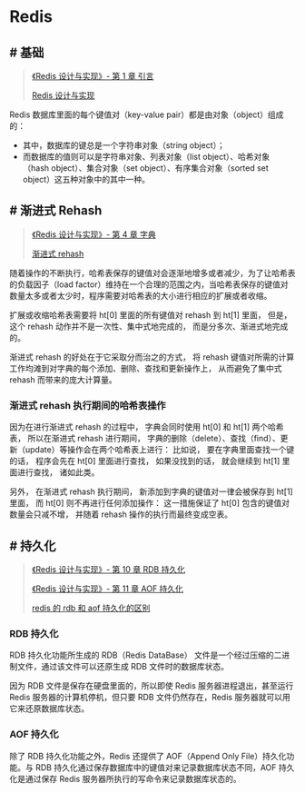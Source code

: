 # Redis

## # 基础

> [《Redis 设计与实现》- 第 1 章 引言](https://book.douban.com/subject/25900156/)
>
> [Redis 设计与实现](http://redisbook.com/)

Redis 数据库里面的每个键值对（key-value pair）都是由对象（object）组成的：

- 其中，数据库的键总是一个字符串对象（string object）；
- 而数据库的值则可以是字符串对象、列表对象（list object）、哈希对象（hash object）、集合对象（set object）、有序集合对象（sorted set object）这五种对象中的其中一种。

## # 渐进式 Rehash

> [《Redis 设计与实现》- 第 4 章 字典](https://book.douban.com/subject/25900156/)
>
> [渐进式 rehash](http://redisbook.com/preview/dict/incremental_rehashing.html)

随着操作的不断执行，哈希表保存的键值对会逐渐地增多或者减少，为了让哈希表的负载因子（load factor）维持在一个合理的范围之内，当哈希表保存的键值对数量太多或者太少时，程序需要对哈希表的大小进行相应的扩展或者收缩。

扩展或收缩哈希表需要将 ht[0] 里面的所有键值对 rehash 到 ht[1] 里面， 但是， 这个 rehash 动作并不是一次性、集中式地完成的， 而是分多次、渐进式地完成的。

渐进式 rehash 的好处在于它采取分而治之的方式， 将 rehash 键值对所需的计算工作均滩到对字典的每个添加、删除、查找和更新操作上， 从而避免了集中式 rehash 而带来的庞大计算量。

### 渐进式 rehash 执行期间的哈希表操作

因为在进行渐进式 rehash 的过程中， 字典会同时使用 ht[0] 和 ht[1] 两个哈希表， 所以在渐进式 rehash 进行期间， 字典的删除（delete）、查找（find）、更新（update）等操作会在两个哈希表上进行： 比如说， 要在字典里面查找一个键的话， 程序会先在 ht[0] 里面进行查找， 如果没找到的话， 就会继续到 ht[1] 里面进行查找， 诸如此类。

另外， 在渐进式 rehash 执行期间， 新添加到字典的键值对一律会被保存到 ht[1] 里面， 而 ht[0] 则不再进行任何添加操作： 这一措施保证了 ht[0] 包含的键值对数量会只减不增， 并随着 rehash 操作的执行而最终变成空表。

## # 持久化

> [《Redis 设计与实现》- 第 10 章 RDB 持久化](https://book.douban.com/subject/25900156/)
>
> [《Redis 设计与实现》- 第 11 章 AOF 持久化](https://book.douban.com/subject/25900156/)
>
> [redis 的 rdb 和 aof 持久化的区别](https://blog.csdn.net/jackpk/article/details/30073097)

### RDB 持久化

RDB 持久化功能所生成的 RDB（Redis DataBase） 文件是一个经过压缩的二进制文件，通过该文件可以还原生成 RDB 文件时的数据库状态。

因为 RDB 文件是保存在硬盘里面的，所以即使 Redis 服务器进程退出，甚至运行 Redis 服务器的计算机停机，但只要 RDB 文件仍然存在，Redis 服务器就可以用它来还原数据库状态。

### AOF 持久化

除了 RDB 持久化功能之外，Redis 还提供了 AOF（Append Only File）持久化功能。与 RDB 持久化通过保存数据库中的键值对来记录数据库状态不同，AOF 持久化是通过保存 Redis 服务器所执行的写命令来记录数据库状态的。